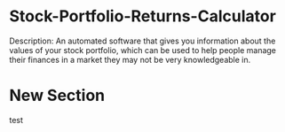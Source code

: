 # Stock-Portfolio-Returns-Calculator
Description: An automated software that gives you information about the values of your stock portfolio, which can be used to help people manage their finances in a market they may not be very knowledgeable in.

# New Section
test
